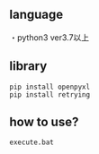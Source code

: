 ## language  
・python3 ver3.7以上

## library  
```
pip install openpyxl  
pip install retrying  
```

 ## how to use?  
 ```
 execute.bat
 ```
